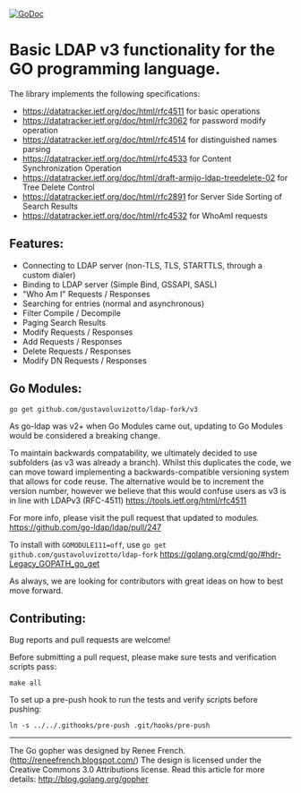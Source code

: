[![GoDoc](https://godoc.org/github.com/go-ldap/ldap?status.svg)](https://godoc.org/github.com/go-ldap/ldap)

# Basic LDAP v3 functionality for the GO programming language.

The library implements the following specifications:
 - https://datatracker.ietf.org/doc/html/rfc4511 for basic operations
 - https://datatracker.ietf.org/doc/html/rfc3062 for password modify operation
 - https://datatracker.ietf.org/doc/html/rfc4514 for distinguished names parsing
 - https://datatracker.ietf.org/doc/html/rfc4533 for Content Synchronization Operation
 - https://datatracker.ietf.org/doc/html/draft-armijo-ldap-treedelete-02 for Tree Delete Control
 - https://datatracker.ietf.org/doc/html/rfc2891 for Server Side Sorting of Search Results
 - https://datatracker.ietf.org/doc/html/rfc4532 for WhoAmI requests

## Features:

 - Connecting to LDAP server (non-TLS, TLS, STARTTLS, through a custom dialer)
 - Binding to LDAP server (Simple Bind, GSSAPI, SASL)
 - "Who Am I" Requests / Responses
 - Searching for entries (normal and asynchronous)
 - Filter Compile / Decompile
 - Paging Search Results
 - Modify Requests / Responses
 - Add Requests / Responses
 - Delete Requests / Responses
 - Modify DN Requests / Responses

## Go Modules:

`go get github.com/gustavoluvizotto/ldap-fork/v3`

As go-ldap was v2+ when Go Modules came out, updating to Go Modules would be considered a breaking change.

To maintain backwards compatability, we ultimately decided to use subfolders (as v3 was already a branch).
Whilst this duplicates the code, we can move toward implementing a backwards-compatible versioning system that allows for code reuse.
The alternative would be to increment the version number, however we believe that this would confuse users as v3 is in line with LDAPv3 (RFC-4511)
https://tools.ietf.org/html/rfc4511


For more info, please visit the pull request that updated to modules.
https://github.com/go-ldap/ldap/pull/247

To install with `GOMODULE111=off`, use `go get github.com/gustavoluvizotto/ldap-fork`
https://golang.org/cmd/go/#hdr-Legacy_GOPATH_go_get

As always, we are looking for contributors with great ideas on how to best move forward.


## Contributing:

Bug reports and pull requests are welcome!

Before submitting a pull request, please make sure tests and verification scripts pass:
```
make all
```

To set up a pre-push hook to run the tests and verify scripts before pushing:
```
ln -s ../../.githooks/pre-push .git/hooks/pre-push
```

---
The Go gopher was designed by Renee French. (http://reneefrench.blogspot.com/)
The design is licensed under the Creative Commons 3.0 Attributions license.
Read this article for more details: http://blog.golang.org/gopher
